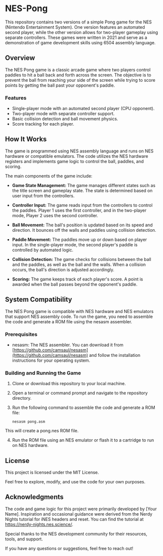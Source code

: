 # NES-Pong

This repository contains two versions of a simple Pong game for the NES (Nintendo Entertainment System). One version features an automated second player, while the other version allows for two-player gameplay using separate controllers. These games were written in 2021 and serve as a demonstration of game development skills using 6504 assembly language.

## Overview

The NES Pong game is a classic arcade game where two players control paddles to hit a ball back and forth across the screen. The objective is to prevent the ball from reaching your side of the screen while trying to score points by getting the ball past your opponent's paddle.

### Features

- Single-player mode with an automated second player (CPU opponent).
- Two-player mode with separate controller support.
- Basic collision detection and ball movement physics.
- Score tracking for each player.

## How It Works

The game is programmed using NES assembly language and runs on NES hardware or compatible emulators. The code utilizes the NES hardware registers and implements game logic to control the ball, paddles, and scoring.

The main components of the game include:

- **Game State Management:** The game manages different states such as the title screen and gameplay state. The state is determined based on user input from the controllers.

- **Controller Input:** The game reads input from the controllers to control the paddles. Player 1 uses the first controller, and in the two-player mode, Player 2 uses the second controller.

- **Ball Movement:** The ball's position is updated based on its speed and direction. It bounces off the walls and paddles using collision detection.

- **Paddle Movement:** The paddles move up or down based on player input. In the single-player mode, the second player's paddle is controlled by automated logic.

- **Collision Detection:** The game checks for collisions between the ball and the paddles, as well as the ball and the walls. When a collision occurs, the ball's direction is adjusted accordingly.

- **Scoring:** The game keeps track of each player's score. A point is awarded when the ball passes beyond the opponent's paddle.

## System Compatibility

The NES Pong game is compatible with NES hardware and NES emulators that support NES assembly code. To run the game, you need to assemble the code and generate a ROM file using the nesasm assembler.

### Prerequisites

- nesasm: The NES assembler. You can download it from [https://github.com/camsaul/nesasm](https://github.com/camsaul/nesasm) and follow the installation instructions for your operating system.

### Building and Running the Game

1. Clone or download this repository to your local machine.
2. Open a terminal or command prompt and navigate to the repository directory.
3. Run the following command to assemble the code and generate a ROM file:

   ```shell
   nesasm pong.asm
   ```
This will create a pong.nes ROM file.

4. Run the ROM file using an NES emulator or flash it to a cartridge to run on NES hardware.

## License

This project is licensed under the MIT License.

Feel free to explore, modify, and use the code for your own purposes.

## Acknowledgments

The code and game logic for this project were primarily developed by [Your Name]. Inspiration and occasional guidance were derived from the Nerdy Nights tutorial for iNES headers and reset. You can find the tutorial at https://nerdy-nights.nes.science/.

Special thanks to the NES development community for their resources, tools, and support.

If you have any questions or suggestions, feel free to reach out!
